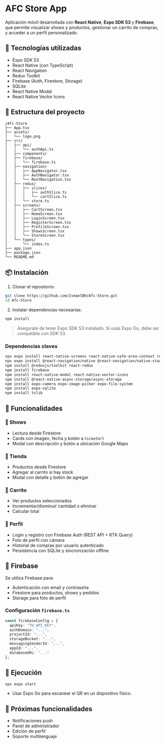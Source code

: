 # AFC Store App

Aplicación móvil desarrollada con **React Native**, **Expo SDK 53** y **Firebase**, que permite visualizar shows y productos, gestionar un carrito de compras, y acceder a un perfil personalizado.

## 🔧 Tecnologías utilizadas

* Expo SDK 53
* React Native (con TypeScript)
* React Navigation
* Redux Toolkit
* Firebase (Auth, Firestore, Storage)
* SQLite
* React Native Modal
* React Native Vector Icons

## 📁 Estructura del proyecto

```
/Afc-Store
├── App.tsx
├── assets/
│   └── logo.png
├── src/
│   ├── api/
│   │   └── authApi.ts
│   ├── components/
│   ├── firebase/
│   │   └── firebase.ts
│   ├── navigation/
│   │   ├── AppNavigator.tsx
│   │   ├── AuthNavigator.tsx
│   │   └── RootNavigation.tsx
│   ├── redux/
│   │   ├── slices/
│   │   │   ├── authSlice.ts
│   │   │   └── cartSlice.ts
│   │   └── store.ts
│   ├── screens/
│   │   ├── CartScreen.tsx
│   │   ├── HomeScreen.tsx
│   │   ├── LoginScreen.tsx
│   │   ├── RegisterScreen.tsx
│   │   ├── ProfileScreen.tsx
│   │   ├── ShowsScreen.tsx
│   │   └── StoreScreen.tsx
│   └── types/
│       └── index.ts
├── app.json
├── package.json
└── README.md
```

## 📦 Instalación

1. Clonar el repositorio:

```bash
git clone https://github.com/IsmaelBH/Afc-Store.git
cd Afc-Store
```

2. Instalar dependencias necesarias:

```bash
npm install
```

> Asegurate de tener Expo SDK 53 instalado. Si usás Expo Go, debe ser compatible con SDK 53.

### Dependencias claves

```bash
npx expo install react-native-screens react-native-safe-area-context react-native-gesture-handler react-native-reanimated
npx expo install @react-navigation/native @react-navigation/native-stack
npm install @reduxjs/toolkit react-redux
npm install firebase
npm install react-native-modal react-native-vector-icons
npm install @react-native-async-storage/async-storage
npm install expo-camera expo-image-picker expo-file-system
npm install expo-sqlite
npm install tslib
```

## 🫠 Funcionalidades

### 🎤 Shows

* Lectura desde Firestore
* Cards con imagen, fecha y botón a `ticketUrl`
* Modal con descripción y botón a ubicación Google Maps

### 🏢 Tienda

* Productos desde Firestore
* Agregar al carrito si hay stock
* Modal con detalle y botón de agregar

### 🛒 Carrito

* Ver productos seleccionados
* Incrementar/disminuir cantidad o eliminar
* Calcular total

### 👤 Perfil

* Login y registro con Firebase Auth (REST API + RTK Query)
* Foto de perfil con cámara
* Historial de compras por usuario autenticado
* Persistencia con SQLite y sincronización offline

## 🔐 Firebase

Se utiliza Firebase para:

* Autenticación con email y contraseña
* Firestore para productos, shows y pedidos
* Storage para foto de perfil

### Configuración `firebase.ts`

```ts
const firebaseConfig = {
  apiKey: "TU_API_KEY",
  authDomain: "...",
  projectId: "...",
  storageBucket: "...",
  messagingSenderId: "...",
  appId: "...",
  databaseURL: "..."
};
```

## 🚀 Ejecución

```bash
npx expo start
```

* Usar Expo Go para escanear el QR en un dispositivo físico.

## 🔧 Próximas funcionalidades

* Notificaciones push
* Panel de administrador
* Edición de perfil
* Soporte multilenguaje
